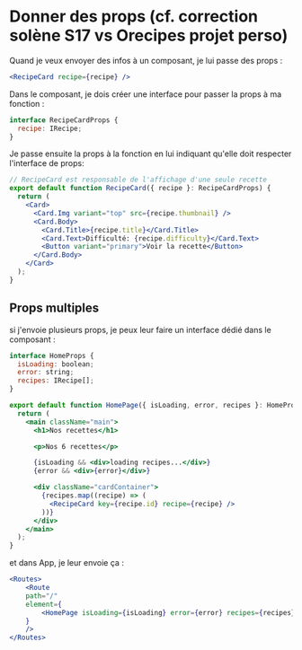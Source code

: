 # Donner des props (cf. correction solène S17 vs Orecipes projet perso)

Quand je veux envoyer des infos à un composant, je lui passe des props : 

```jsx
<RecipeCard recipe={recipe} />
```

Dans le composant, je dois créer une interface pour passer la props à ma fonction : 

```jsx
interface RecipeCardProps {
  recipe: IRecipe;
}
```

Je passe ensuite la props à la fonction en lui indiquant qu'elle doit respecter l'interface de props:

```jsx
// RecipeCard est responsable de l'affichage d'une seule recette
export default function RecipeCard({ recipe }: RecipeCardProps) {
  return (
    <Card>
      <Card.Img variant="top" src={recipe.thumbnail} />
      <Card.Body>
        <Card.Title>{recipe.title}</Card.Title>
        <Card.Text>Difficulté: {recipe.difficulty}</Card.Text>
        <Button variant="primary">Voir la recette</Button>
      </Card.Body>
    </Card>
  );
}
```
## Props multiples

si j'envoie plusieurs props, je peux leur faire un interface dédié dans le composant : 

```jsx
interface HomeProps {
  isLoading: boolean;
  error: string;
  recipes: IRecipe[];
}

export default function HomePage({ isLoading, error, recipes }: HomeProps) {
  return (
    <main className="main">
      <h1>Nos recettes</h1>

      <p>Nos 6 recettes</p>

      {isLoading && <div>loading recipes...</div>}
      {error && <div>{error}</div>}

      <div className="cardContainer">
        {recipes.map((recipe) => (
          <RecipeCard key={recipe.id} recipe={recipe} />
        ))}
      </div>
    </main>
  );
}
```

et dans App, je leur envoie ça : 

```jsx
<Routes>
    <Route
    path="/"
    element={
        <HomePage isLoading={isLoading} error={error} recipes={recipes} />
    }
    />
</Routes>
```
